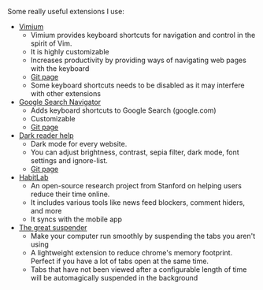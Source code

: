Some really useful extensions I use:

 * [Vimium](https://chrome.google.com/webstore/detail/vimium/dbepggeogbaibhgnhhndojpepiihcmeb)
   - Vimium provides keyboard shortcuts for navigation and control in the spirit of Vim.
   - It is highly customizable
   - Increases productivity by providing ways of navigating web pages with the keyboard
   - [Git page](http://vimium.github.io/)
   - Some keyboard shortcuts needs to be disabled as it may interfere with other extensions
 * [Google Search Navigator](https://chrome.google.com/webstore/detail/google-search-navigator/cohamjploocgoejdfanacfgkhjkhdkek?hl=en-US)
   - Adds keyboard shortcuts to Google Search (google.com)
   - Customizable
   - [Git page](https://github.com/infokiller/google-search-navigator)
 * [Dark reader help](https://chrome.google.com/webstore/detail/dark-reader/eimadpbcbfnmbkopoojfekhnkhdbieeh)
   - Dark mode for every website.
   - You can adjust brightness, contrast, sepia filter, dark mode, font settings and ignore-list.
   - [Git page](https://github.com/darkreader/darkreader)
 * [HabitLab](https://chrome.google.com/webstore/detail/habitlab/obghclocpdgcekcognpkblghkedcpdgd)
   - An open-source research project from Stanford on helping users reduce their time online. 
   - It includes various tools like news feed blockers, comment hiders, and more
   - It syncs with the mobile app
 * [The great suspender](https://chrome.google.com/webstore/detail/the-great-suspender/klbibkeccnjlkjkiokjodocebajanakg)
   - Make your computer run smoothly by suspending the tabs you aren't using
   - A lightweight extension to reduce chrome's memory footprint. Perfect if you have a lot of tabs open at the same time.
   - Tabs that have not been viewed after a configurable length of time will be automagically suspended in the background
